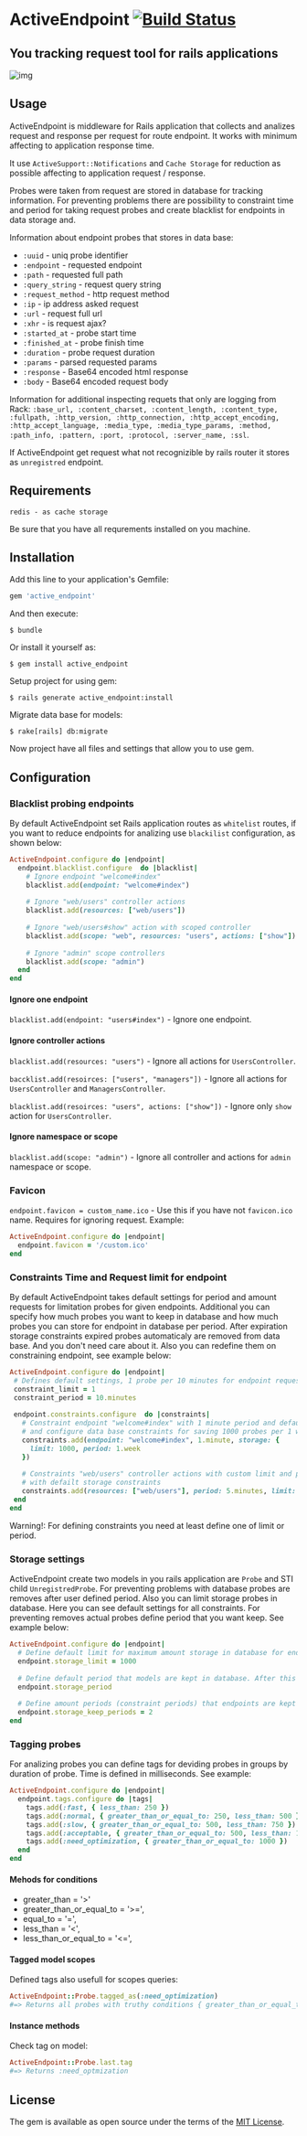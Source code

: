 # ActiveEndpoint [![Build Status](https://travis-ci.org/khusnetdinov/active_endpoint.svg?branch=master)](https://travis-ci.org/khusnetdinov/active_endpoint)
## You tracking request tool for rails applications

![img](http://res.cloudinary.com/dtoqqxqjv/image/upload/c_scale,w_346/v1501331806/github/active_probe.jpg)


## Usage

ActiveEndpoint is middleware for Rails application that collects and analizes request and response per request for route endpoint. It works with minimum affecting to application response time.

It use `ActiveSupport::Notifications` and `Cache Storage` for reduction as possible affecting to application request / response.

Probes were taken from request are stored in database for tracking information. For preventing problems there are possibility to constraint time and period for taking request probes and create blacklist for endpoints in data storage and.

Information about endpoint probes that stores in data base: 

   - `:uuid` - uniq probe identifier
   - `:endpoint` - requested endpoint
   - `:path` - requested full path
   - `:query_string` - request query string
   - `:request_method` - http request method
   - `:ip` - ip address asked request
   - `:url` - request full url
   - `:xhr` - is request ajax?
   - `:started_at` - probe start time
   - `:finished_at` - probe finish time 
   - `:duration` - probe request duration
   - `:params` - parsed requested params
   - `:response` - Base64 encoded html response
   - `:body` - Base64 encoded request body
 
Information for additional inspecting requets that only are logging from Rack:
`:base_url, :content_charset, :content_length, :content_type, :fullpath, :http_version, :http_connection, :http_accept_encoding, :http_accept_language, :media_type, :media_type_params, :method, :path_info, :pattern, :port, :protocol, :server_name, :ssl`.

If ActiveEndpoint get request what not recognizible by rails router it stores as `unregistred` endpoint.

## Requirements

    redis - as cache storage
    
Be sure that you have all requrements installed on you machine.

## Installation

Add this line to your application's Gemfile:

```ruby
gem 'active_endpoint'
```

And then execute:

    $ bundle

Or install it yourself as:

    $ gem install active_endpoint
    
Setup project for using gem:

    $ rails generate active_endpoint:install
    
Migrate data base for models:

    $ rake[rails] db:migrate
    
Now project have all files and settings that allow you to use gem.

## Configuration

### Blacklist probing endpoints

By default ActiveEndpoint set Rails application routes as `whitelist` routes, if you want to reduce endpoints for analizing use `blackilist` configuration, as shown below:

```ruby
ActiveEndpoint.configure do |endpoint|
  endpoint.blacklist.configure  do |blacklist|
    # Ignore endpoint "welcome#index"
    blacklist.add(endpoint: "welcome#index")
   
    # Ignore "web/users" controller actions
    blacklist.add(resources: ["web/users"])
    
    # Ignore "web/users#show" action with scoped controller
    blacklist.add(scope: "web", resources: "users", actions: ["show"])
    
    # Ignore "admin" scope controllers
    blacklist.add(scope: "admin")
  end
end
```

#### Ignore one endpoint

`blacklist.add(endpoint: "users#index")` - Ignore one endpoint.

#### Ignore controller actions

`blacklist.add(resources: "users")` - Ignore all actions for `UsersController`.

`baccklist.add(resoirces: ["users", "managers"])` - Ignore all actions for `UsersController` and `ManagersController`.

`blacklist.add(resoirces: "users", actions: ["show"])` - Ignore only `show` action for `UsersController`.

#### Ignore namespace or scope

`blacklist.add(scope: "admin")` - Ignore all controller and actions for `admin` namespace or scope.

### Favicon

`endpoint.favicon = custom_name.ico` - Use this if you have not `favicon.ico` name. Requires for ignoring request. Example:

```ruby
ActiveEndpoint.configure do |endpoint|
  endpoint.favicon = '/custom.ico'
end
```

### Constraints Time and Request limit for endpoint

By default ActiveEndpoint takes default settings for period and amount requests for limitation probes for given endpoints.
Additional you can specify how much probes you want to keep in database and how much probes you can store for endpoint in database per period.
After expiration storage constraints expired probes automaticaly are removed from data base. And you don't need care about it.
Also you can redefine them on constraining endpoint, see example below:
 
 ```ruby
ActiveEndpoint.configure do |endpoint|
  # Defines default settings, 1 probe per 10 minutes for endpoint request
  constraint_limit = 1
  constraint_period = 10.minutes
  
  endpoint.constraints.configure  do |constraints|
    # Constraint endpoint "welcome#index" with 1 minute period and default limit
    # and configure data base constraints for saving 1000 probes per 1 week.
    constraints.add(endpoint: "welcome#index", 1.minute, storage: {
      limit: 1000, period: 1.week 
    })
   
    # Constraints "web/users" controller actions with custom limit and period
    # with defailt storage constraints
    constraints.add(resources: ["web/users"], period: 5.minutes, limit: 100)
  end
end
``` 
Warning!: For defining constraints you need at least define one of limit or period.

### Storage settings

ActiveEndpoint create two models in you rails application are `Probe` and STI child `UnregistredProbe`.
For preventing problems with database probes are removes after user defined period. Also you can limit storage probes in database.
Here you can see default settings for all constraints. For preventing removes actual probes define period that you want keep.
See example below:

```ruby
ActiveEndpoint.configure do |endpoint|
  # Define default limit for maximum amount storage in database for endpoint.
  endpoint.storage_limit = 1000
  
  # Define default period that models are kept in database. After this period they are destroyd. 
  endpoint.storage_period
  
  # Define amount periods (constraint periods) that endpoints are kept in database.
  endpoint.storage_keep_periods = 2
end
```

### Tagging probes
For analizing probes you can define tags for deviding probes in groups by duration of probe. Time is defined in milliseconds. See example:

```ruby
ActiveEndpoint.configure do |endpoint|
  endpoint.tags.configure do |tags|
    tags.add(:fast, { less_than: 250 })
    tags.add(:normal, { greater_than_or_equal_to: 250, less_than: 500 })
    tags.add(:slow, { greater_than_or_equal_to: 500, less_than: 750 })
    tags.add(:acceptable, { greater_than_or_equal_to: 500, less_than: 1000 })
    tags.add(:need_optimization, { greater_than_or_equal_to: 1000 })
  end
end
```

#### Mehods for conditions

   - greater_than = '>'
   - greater_than_or_equal_to = '>=',
   - equal_to = '=',
   - less_than = '<',
   - less_than_or_equal_to = '<=',
   
#### Tagged model scopes

Defined tags also usefull for scopes queries:
 
```ruby
ActiveEndpoint::Probe.tagged_as(:need_optimization)
#=> Returns all probes with truthy conditions { greater_than_or_equal_to: 1000 }
```

#### Instance methods

Check tag on model:

```ruby
ActiveEndpoint::Probe.last.tag
#=> Returns :need_optmization
```


## License

The gem is available as open source under the terms of the [MIT License](http://opensource.org/licenses/MIT).
